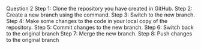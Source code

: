 Question 2
Step 1: Clone the repository you have created in GitHub.
Step 2: Create a new branch using the command.
Step 3: Switch to the new branch.
Step 4: Make some changes to the code in your local copy of the repository.
Step 5: Commit changes to the new branch.
Step 6: Switch back to the original branch
Step 7: Merge the new branch.
Step 8: Push changes to the original branch
